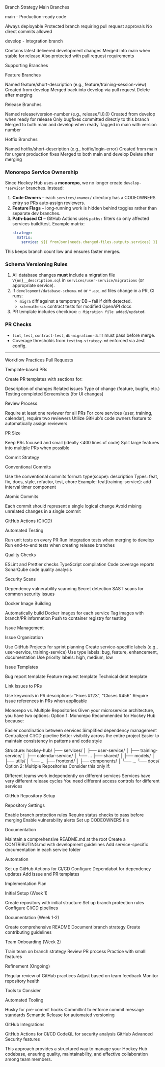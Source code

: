 Branch Strategy
Main Branches

main - Production-ready code

Always deployable
Protected branch requiring pull request approvals
No direct commits allowed


develop - Integration branch

Contains latest delivered development changes
Merged into main when stable for release
Also protected with pull request requirements



Supporting Branches

Feature Branches

Named feature/short-description (e.g., feature/training-session-view)
Created from develop
Merged back into develop via pull request
Delete after merging


Release Branches

Named release/version-number (e.g., release/1.0.0)
Created from develop when ready for release
Only bugfixes committed directly to this branch
Merged to both main and develop when ready
Tagged in main with version number


Hotfix Branches

Named hotfix/short-description (e.g., hotfix/login-error)
Created from main for urgent production fixes
Merged to both main and develop
Delete after merging


### Monorepo Service Ownership

Since Hockey Hub uses a **monorepo**, we no longer create `develop-*service*` branches.  Instead:

1. **Code Owners** – each `services/<name>/` directory has a CODEOWNERS entry so PRs auto‑assign reviewers.  
2. **Feature Flags** – long‑running work is hidden behind toggles rather than separate dev branches.  
3. **Path‑based CI** – GitHub Actions uses `paths:` filters so only affected services build/test.  Example matrix:
   ```yaml
   strategy:
     matrix:
       service: ${{ fromJson(needs.changed-files.outputs.services) }}
   ```

This keeps branch count low and ensures faster merges.

### Schema Versioning Rules

1. All database changes **must** include a migration file `V{nn}__description.sql` in `services/user-service/migrations` (or appropriate service).  
2. If `development/database-schema.md` or `*.api.md` files change in a PR, CI runs:
   * `migra` diff against a temporary DB – fail if drift detected.
   * `schemathesis` contract tests for modified OpenAPI docs.  
3. PR template includes checkbox: `☐ Migration file added/updated`.

### PR Checks
* `lint`, `test`, `contract-test`, `db-migration-diff` must pass before merge.  
* Coverage thresholds from `testing-strategy.md` enforced via Jest config.

---

Workflow Practices
Pull Requests

Template-based PRs

Create PR templates with sections for:

Description of changes
Related issues
Type of change (feature, bugfix, etc.)
Testing completed
Screenshots (for UI changes)




Review Process

Require at least one reviewer for all PRs
For core services (user, training, calendar), require two reviewers
Utilize GitHub's code owners feature to automatically assign reviewers


PR Size

Keep PRs focused and small (ideally <400 lines of code)
Split large features into multiple PRs when possible



Commit Strategy

Conventional Commits

Use the conventional commits format: type(scope): description
Types: feat, fix, docs, style, refactor, test, chore
Example: feat(training-service): add interval timer component


Atomic Commits

Each commit should represent a single logical change
Avoid mixing unrelated changes in a single commit



GitHub Actions (CI/CD)

Automated Testing

Run unit tests on every PR
Run integration tests when merging to develop
Run end-to-end tests when creating release branches


Quality Checks

ESLint and Prettier checks
TypeScript compilation
Code coverage reports
SonarQube code quality analysis


Security Scans

Dependency vulnerability scanning
Secret detection
SAST scans for common security issues


Docker Image Building

Automatically build Docker images for each service
Tag images with branch/PR information
Push to container registry for testing



Issue Management

Issue Organization

Use GitHub Projects for sprint planning
Create service-specific labels (e.g., user-service, training-service)
Use type labels: bug, feature, enhancement, documentation
Use priority labels: high, medium, low


Issue Templates

Bug report template
Feature request template
Technical debt template


Link Issues to PRs

Use keywords in PR descriptions: "Fixes #123", "Closes #456"
Require issue references in PRs when applicable



Monorepo vs. Multiple Repositories
Given your microservice architecture, you have two options:
Option 1: Monorepo
Recommended for Hockey Hub because:

Easier coordination between services
Simplified dependency management
Centralized CI/CD pipeline
Better visibility across the entire project
Easier to maintain consistency in patterns and code style

Structure:
hockey-hub/
├── services/
│   ├── user-service/
│   ├── training-service/
│   ├── calendar-service/
│   └── ...
├── shared/
│   ├── models/
│   ├── utils/
│   └── ...
├── frontend/
│   ├── components/
│   └── ...
└── docs/
Option 2: Multiple Repositories
Consider this only if:

Different teams work independently on different services
Services have very different release cycles
You need different access controls for different services

GitHub Repository Setup

Repository Settings

Enable branch protection rules
Require status checks to pass before merging
Enable vulnerability alerts
Set up CODEOWNERS file


Documentation

Maintain a comprehensive README.md at the root
Create a CONTRIBUTING.md with development guidelines
Add service-specific documentation in each service folder


Automation

Set up GitHub Actions for CI/CD
Configure Dependabot for dependency updates
Add issue and PR templates



Implementation Plan

Initial Setup (Week 1)

Create repository with initial structure
Set up branch protection rules
Configure CI/CD pipelines


Documentation (Week 1-2)

Create comprehensive README
Document branch strategy
Create contributing guidelines


Team Onboarding (Week 2)

Train team on branch strategy
Review PR process
Practice with small features


Refinement (Ongoing)

Regular review of GitHub practices
Adjust based on team feedback
Monitor repository health



Tools to Consider

Automated Tooling

Husky for pre-commit hooks
Commitlint to enforce commit message standards
Semantic Release for automated versioning


GitHub Integrations

GitHub Actions for CI/CD
CodeQL for security analysis
GitHub Advanced Security features



This approach provides a structured way to manage your Hockey Hub codebase, ensuring quality, maintainability, and effective collaboration among team members.